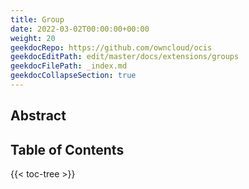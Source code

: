 ```yaml
---
title: Group
date: 2022-03-02T00:00:00+00:00
weight: 20
geekdocRepo: https://github.com/owncloud/ocis
geekdocEditPath: edit/master/docs/extensions/groups
geekdocFilePath: _index.md
geekdocCollapseSection: true
---
```


## Abstract


## Table of Contents

{{< toc-tree >}}
